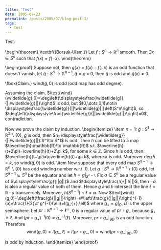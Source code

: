 ```yaml
---
title: 'Test'
date: 2005-07-23
permalink: /posts/2005/07/blog-post-1/
tags:
  - test
---
```


<head>
    <script src="https://cdn.mathjax.org/mathjax/latest/MathJax.js?config=TeX-AMS-MML_HTMLorMML" type="text/javascript"></script>
    <script type="text/x-mathjax-config">
        MathJax.Hub.Config({
            tex2jax: {
            skipTags: ['script', 'noscript', 'style', 'textarea', 'pre'],
            inlineMath: [['$','$']]
            }
        });
    </script>
</head>

Test.

\begin{theorem}
		\textbf{(Borsuk-Ulam.)}
		Let $f:S^n\to\mathbb{R}^{n}$ smooth. Then $\exists x\in S^n$ such that $f(x)=f(-x)$.
	\end{theorem}
	
\begin{proof}
		Suppose not, then $g(x)=f(x)-f(-x)$ is an odd function that doesn't vanish, let $\widetilde{g}:S^n\to\mathbb{R}^{n+1},\widetilde{g}=g\times 0$, then $\widetilde{g}$ is odd and $\widetilde{g}(x)\neq 0$.
		
\fbox{Claim.} $\text{wind}(\widetilde{g},0)$ is odd (odd map has odd degree).
		
Assuming the claim, $\text{wind}(\widetilde{g},0)=\deg\left(\displaystyle\frac{\widetilde{g}}{||\widetilde{g}||}\right)$ is odd, but $(0,\dots,0,1)\notin \displaystyle\frac{\widetilde{g}}{||\widetilde{g}||}\left(S^n\right)$, so $\deg\left(\displaystyle\frac{\widetilde{g}}{||\widetilde{g}||}\right)=0$, contradiction.
		
Now we prove the claim by induction.
\begin{itemize}
\item $n=1:$ $\widetilde{g}:S^1\to \mathbb{R}^{2}\backslash\left\{0\right\}$, $\widetilde{g}$ is odd, then $h=\displaystyle\frac{\widetilde{g}}{||\widetilde{g}||}:S^1\to S^1$ is odd. Then $h$ can be lifted to a map $\overline{h}:\mathbb{R}\to \mathbb{R}$ s.t. $\overline{h}(t+2\pi)=\overline{h}(t)+2\pi k$, for some $k\in\mathbb{Z}$. Since $h$ is odd, then $\overline{h}(t+\pi)=\overline{h}(t)+\pi k$, where $k$ is odd. Moreover $\deg h=k$, so $\text{wind}(\widetilde{g},0)$ is odd.
\item Now suppose that every odd map $S^{n-1}\to \mathbb{R}^{n}\backslash\left\{0\right\}$ has odd winding number w.r.t. $0$. Let $g:S^n\to \mathbb{R}^{n+1}\backslash\left\{0\right\}$ odd, let $S^{n-1}\subseteq S^n$ be the equator and let $h=g|_{S^{n-1}}$. Fix $a\in S^n$ be a regular value of $\displaystyle\frac{g}{||g||}$ and $\displaystyle\frac{h}{||h||}$, then $-a$ is also a regular value of both of them. Hence $g$ and $h$ intersect the line $\ell=\mathbb{R}\cdot a$ transversely. Moreover, $h(S^{n-1})\cap \ell=\emptyset$. Now $\text{wind}(g,0)=\deg\left(\frac{g}{||g||}\right)=\#\left(\frac{g}{||g||}\right)^{-1}(a)=\frac{1}{2}\# g^{-1}(\ell)=I(g_{+},\ell)$ where $g_{+}=g|_{D}$, $D$ is the upper semisphere. Let $pr:\mathbb{R}^{n+1}\to \ell^{\perp}$, $0$ is a regular value of $pr\circ g_{+}$ because $g_{+}\pitchfork \ell$. And $\left(pr\circ g_{+}\right)^{-1}(0)=g_{+}^{-1}(\ell)$. Moreover, $pr\circ g_{+}|_{\partial D}$ is an odd function. Therefore $$\text{wind}(g,0)=I(g_{+},\ell)=I(pr\circ g_{+},0)=\text{wind}(pr\circ g_{+}|_{\partial D},0)$$ 
			
is odd by induction.
\end{itemize}
\end{proof}
